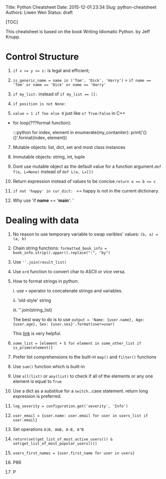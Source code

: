 Title: Python Cheatsheet
Date: 2015-12-01 23:34
Slug: python-cheatsheet
Authors: Liwen Wen
Status: draft

[TOC]

This cheatsheet is based on the book Writing Idiomatic Python. by Jeff Knupp.

# Control Structure

1. `if x <= y <= z:` is legal and efficient;

2. `is_generic_name = name in ('Tom', 'Dick', 'Harry')` = `if name == 'Tom' or name == 'Dick' or name == 'Harry'` 

3. `if my_list:` instead of `if my_list == []:`

4. `if position is not None:`

5. `value = 1 if foo else 0` just like `x? True:False` in C++ 

* for loop(???format function):

    :::python
    for index, element in enumerate(my_contaniter):
        print('{} {}'.format(index, element))

7. Mutable objects: list, dict, set and most class instances

8. Immutable objects: string, int, tuple

9. Dont use mutable object as the default value for a function argument.`def f(a, L=None)` instead of `def L(a, L=[])` 

10. Return expression instead of values to be concise.`return a == b == c`  

11. `if not 'happy' in cur_dict: ` == happy is not in the current dictionary.  

12. Why use 'if __name__ == '__main__': ' 

# Dealing with data

1. No reason to use temporary variable to swap varibles' values: `(b, a) = (a, b)`

2. Chain string functions: `formatted_book_info = book_info.strip().upper().replace(":", "by")`

3. Use `''.join(result_list)`

4. Use `ord` function to convert char to ASCII or vice versa.

5. How to format strings in python:

   i. use `+` operator to concatenate strings and variables.
   
   ii. 'old-style' string

   iii. ''.join(string_list) 

   The best way to do is to use `output = 'Name: {user.name}, Age: {user.age}, Sex: {user.sex}'.format(user=user)`

   This [link](https://docs.python.org/2/library/string.html#formatspec) is very helpful.

6. `some_list = [element + 5 for element in some_other_list if is_prime(element)]`

7. Prefer list comprehensions to the built-in `map()` and `filter()` functions

8. Use `sum()` function which is built-in

9. Use `all(list)` or `any(list)` to check if all of the elements or any one element is equal to `True`

10. Use a dict as a substitue for a `switch`...case statement. return long expression is preferred.  

11. `log_severity = configuration.get('severity', 'Info')`

12. `user_email = {user.name: user.email for user in users_list if user.email}` 
13. Set operations `A|B, A&B, A-B, A^B`  
14. `return(set(get_list_of_most_active_users()) & set(get_list_of_most_popular_users()))`

15. `users_first_names = {user.first_name for user in users}`

16. P86 

17. P  
